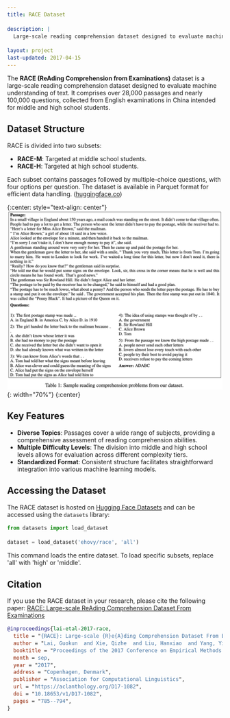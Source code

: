 ```yaml
---
title: RACE Dataset

description: |
  Large-scale reading comprehension dataset designed to evaluate machine understanding of text.

layout: project
last-updated: 2017-04-15
---
```


The **RACE (ReAding Comprehension from Examinations)** dataset is a large-scale reading comprehension dataset designed to evaluate machine understanding of text. It comprises over 28,000 passages and nearly 100,000 questions, collected from English examinations in China intended for middle and high school students.

## Dataset Structure

RACE is divided into two subsets:

- **RACE-M**: Targeted at middle school students.
- **RACE-H**: Targeted at high school students.

Each subset contains passages followed by multiple-choice questions, with four options per question. The dataset is available in Parquet format for efficient data handling. ([huggingface.co](https://huggingface.co/datasets/ehovy/race/tree/main))

{:center: style="text-align: center"}
![image](/img/race/race.png){: width="70%"}
{:center}

## Key Features

- **Diverse Topics**: Passages cover a wide range of subjects, providing a comprehensive assessment of reading comprehension abilities.
- **Multiple Difficulty Levels**: The division into middle and high school levels allows for evaluation across different complexity tiers.
- **Standardized Format**: Consistent structure facilitates straightforward integration into various machine learning models.

## Accessing the Dataset

The RACE dataset is hosted on [Hugging Face Datasets](https://huggingface.co/datasets/ehovy/race) and can be accessed using the `datasets` library:

```python
from datasets import load_dataset

dataset = load_dataset('ehovy/race', 'all')
```

This command loads the entire dataset. To load specific subsets, replace 'all' with 'high' or 'middle'.

## Citation

If you use the RACE dataset in your research, please cite the following paper: [RACE: Large-scale ReAding Comprehension Dataset From Examinations](https://arxiv.org/abs/1704.04683)

```bibtex
@inproceedings{lai-etal-2017-race,
  title = "{RACE}: Large-scale {R}e{A}ding Comprehension Dataset From Examinations",
  author = "Lai, Guokun  and Xie, Qizhe  and Liu, Hanxiao  and Yang, Yiming  and Hovy, Eduard",
  booktitle = "Proceedings of the 2017 Conference on Empirical Methods in Natural Language Processing",
  month = sep,
  year = "2017",
  address = "Copenhagen, Denmark",
  publisher = "Association for Computational Linguistics",
  url = "https://aclanthology.org/D17-1082",
  doi = "10.18653/v1/D17-1082",
  pages = "785--794",
}
```
